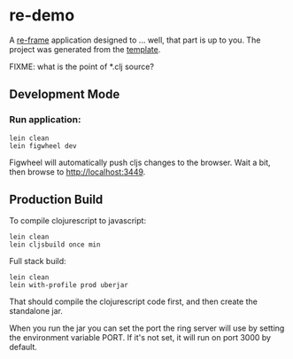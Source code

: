 # re-demo

A [re-frame](https://github.com/Day8/re-frame) application designed to
... well, that part is up to you. The project was generated from the
[template](https://github.com/Day8/re-frame-template).

FIXME: what is the point of *.clj source?

## Development Mode

### Run application:

    lein clean
    lein figwheel dev

Figwheel will automatically push cljs changes to the browser.  Wait a
bit, then browse to [http://localhost:3449](http://localhost:3449).

## Production Build

To compile clojurescript to javascript:

    lein clean
    lein cljsbuild once min

Full stack build:

    lein clean
    lein with-profile prod uberjar

That should compile the clojurescript  code first, and then create the
standalone jar.

When you run the jar you can set  the port the ring server will use by
setting the environment  variable PORT.  If it's not set,  it will run
on port 3000 by default.
